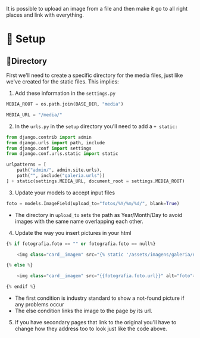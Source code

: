 It is possible to upload an image from a file and then make it go to all right places and link with everything.


# 🔵 Setup


## 🔷Directory
First we'll need to create a specific directory for the media files, just like we've created for the static files. This implies:

1. Add these information in the `settings.py`
```python
MEDIA_ROOT = os.path.join(BASE_DIR, "media")

MEDIA_URL = "/media/"
```

2. In the `urls.py` in the `setup` directory you'll need to add a `+ static:`
```python
from django.contrib import admin
from django.urls import path, include
from django.conf import settings
from django.conf.urls.static import static

urlpatterns = [
    path("admin/", admin.site.urls),
    path("", include("galeria.urls"))
] + static(settings.MEDIA_URL, document_root = settings.MEDIA_ROOT)
```

3. Update your models to accept input files
```python
foto = models.ImageField(upload_to="fotos/%Y/%m/%d/", blank=True)
```
- The directory in `upload_to` sets the path as Year/Month/Day to avoid images with the same name overlapping each other. 

4. Update the way you insert pictures in your html
```python
{% if fotografia.foto == "" or fotografia.foto == null%}

	<img class="card__imagem" src="{% static '/assets/imagens/galeria/not-found.png' %}" alt="foto">

{% else %}

	<img class="card__imagem" src="{{fotografia.foto.url}}" alt="foto">

{% endif %}
```
- The first condition is industry standard to show a not-found picture if any problems occur
- The else condition links the image to the page by its url.

5. If you have secondary pages that link to the original you'll have to change how they address too to look just like the code above.